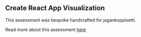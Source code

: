 ## Create React App Visualization

This assessment was bespoke handcrafted for jagankoppisetti.

Read more about this assessment [here](https://react.eogresources.com)
